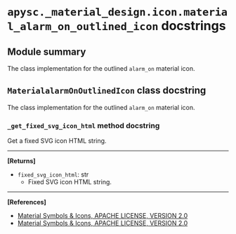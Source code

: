 # `apysc._material_design.icon.material_alarm_on_outlined_icon` docstrings

## Module summary

The class implementation for the outlined `alarm_on` material icon.

## `MaterialalarmOnOutlinedIcon` class docstring

The class implementation for the outlined `alarm_on` material icon.

### `_get_fixed_svg_icon_html` method docstring

Get a fixed SVG icon HTML string.<hr>

**[Returns]**

- `fixed_svg_icon_html`: str
  - Fixed SVG icon HTML string.

<hr>

**[References]**

- [Material Symbols & Icons, APACHE LICENSE, VERSION 2.0](https://fonts.google.com/icons?icon.size=24&icon.color=%23e8eaed)
- [Material Symbols & Icons, APACHE LICENSE, VERSION 2.0](https://www.apache.org/licenses/LICENSE-2.0.html)
